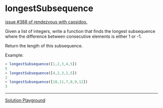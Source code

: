 # longestSubsequence

[issue #388 of rendezvous with cassidoo.](https://buttondown.com/cassidoo/archive/no-problem-can-withstand-the-assault-of-sustained/)

Given a list of integers, write a function that finds the longest subsequence
where the difference between consecutive elements is either 1 or -1.

Return the length of this subsequence.

Example:

```ts
> longestSubsequence([1,2,3,4,5])
5
> longestSubsequence([4,2,3,1,5])
2
> longestSubsequence([10,11,7,8,9,12])
3
```

---

[Solution Playground](https://tsplay.dev/w2OVrN)

